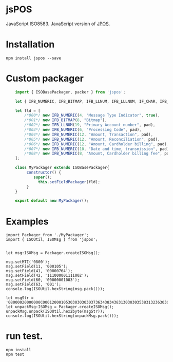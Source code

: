 # jsPOS
JavaScript ISO8583. JavaScript version of [JPOS](http://jpos.org).

# Installation

    npm install jspos --save


# Custom packager

```js
    import { ISOBasePackager, packer } from 'jspos';

    let { IFB_NUMERIC, IFB_BITMAP, IFB_LLNUM, IFB_LLLNUM, IF_CHAR, IFB_LLCHAR, IFB_LLLCHAR, IFB_BINARY, IFB_LLBINARY, IFB_LLLBINARY, IFB_AMOUNT } = packer;

    let fld = [
        /*000*/ new IFB_NUMERIC(4, "Message Type Indicator", true),
        /*001*/ new IFB_BITMAP(8, "Bitmap"),
        /*002*/ new IFB_LLNUM(19, "Primary Account number", pad),
        /*003*/ new IFB_NUMERIC(6, "Processing Code", pad),
        /*004*/ new IFB_NUMERIC(12, "Amount, Transaction", pad),
        /*005*/ new IFB_NUMERIC(12, "Amount, Reconciliation", pad),
        /*006*/ new IFB_NUMERIC(12, "Amount, Cardholder billing", pad),
        /*007*/ new IFB_NUMERIC(10, "Date and time, transmission", pad),
        /*008*/ new IFB_NUMERIC(8, "Amount, Cardholder billing fee", pad)
    ];

    class MyPackager extends ISOBasePackager{
         constructor() {
            super();
              this.setFieldPackager(fld);
         }
    }

    export default new MyPackager();
```

# Examples

    import Packager from './MyPackager';
    import { ISOUtil, ISOMsg } from 'jspos';


    let msg:ISOMsg = Packager.createISOMsg();

    msg.setMTI('0800');
    msg.setField(11, '000105');
    msg.setField(41, '00000764');
    msg.setField(42, '111000001111002');
    msg.setField(60, '00000001003');
    msg.setField(63, '001');
    console.log(ISOUtil.hexString(msg.pack()));

    let msgStr = '08000020000000C00012000105303030303037363438343831303030353831323630303200110000000100300003303031';
    let unpackMsg:ISOMsg = Packager.createISOMsg();
    unpackMsg.unpack(ISOUtil.hex2byte(msgStr));
    console.log(ISOUtil.hexString(unpackMsg.pack()));

# run test.

    npm install
    npm test
